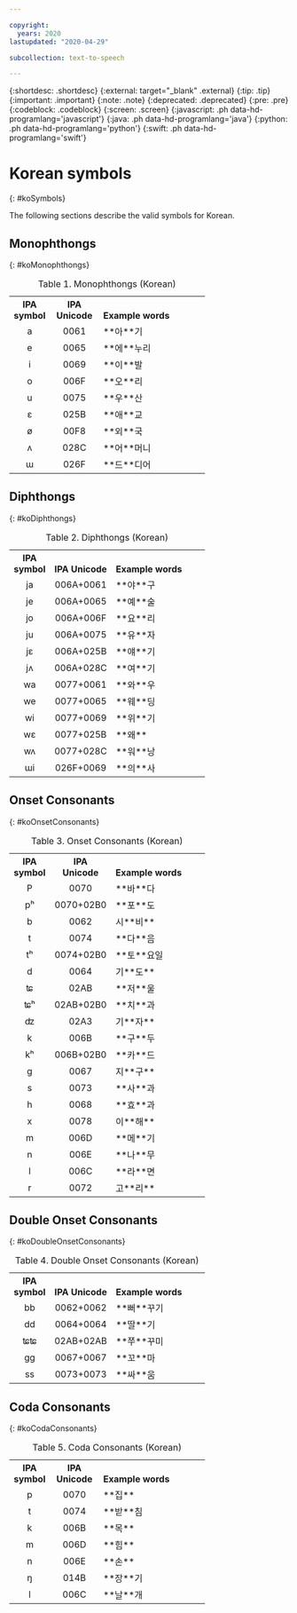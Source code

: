 ```yaml
---

copyright:
  years: 2020
lastupdated: "2020-04-29"

subcollection: text-to-speech

---
```


{:shortdesc: .shortdesc}
{:external: target="_blank" .external}
{:tip: .tip}
{:important: .important}
{:note: .note}
{:deprecated: .deprecated}
{:pre: .pre}
{:codeblock: .codeblock}
{:screen: .screen}
{:javascript: .ph data-hd-programlang='javascript'}
{:java: .ph data-hd-programlang='java'}
{:python: .ph data-hd-programlang='python'}
{:swift: .ph data-hd-programlang='swift'}

# Korean symbols
{: #koSymbols}

The following sections describe the valid symbols for Korean.

## Monophthongs
{: #koMonophthongs}

<table style="width:70%">
  <caption>Table 1. Monophthongs (Korean)</caption>
  <tr>
    <th style="width:20%; text-align:center; vertical-align:bottom">
      IPA symbol
    </th>
    <th style="width:25%; text-align:center; vertical-align:bottom">
      IPA Unicode
    </th>
    <th style="text-align:left; vertical-align:bottom">
      Example words
    </th>
  </tr>
  <tr>
    <td style="text-align:center">
      a
    </td>
    <td style="text-align:center">
      0061
    </td>
    <td>
      **&#50500;**&#44592;
    </td>
  </tr>
  <tr>
    <td style="text-align:center">
      e
    </td>
    <td style="text-align:center">
      0065
    </td>
    <td>
      **&#50640;**&#45572;&#47532;
    </td>
  </tr>
  <tr>
    <td style="text-align:center">
      i
    </td>
    <td style="text-align:center">
      0069
    </td>
    <td>
      **&#51060;**&#48156;
    </td>
  </tr>
  <tr>
    <td style="text-align:center">
      o
    </td>
    <td style="text-align:center">
      006F
    </td>
    <td>
      **&#50724;**&#47532;
    </td>
  </tr>
  <tr>
    <td style="text-align:center">
      u
    </td>
    <td style="text-align:center">
      0075
    </td>
    <td>
      **&#50864;**&#49328;
    </td>
  </tr>
  <tr>
    <td style="text-align:center">
      &#603;
    </td>
    <td style="text-align:center">
      025B
    </td>
    <td>
      **&#50528;**&#44368;
    </td>
  </tr>
  <tr>
    <td style="text-align:center">
      &#248;
    </td>
    <td style="text-align:center">
      00F8
    </td>
    <td>
      **&#50808;**&#44397;
    </td>
  </tr>
  <tr>
    <td style="text-align:center">
      &#652;
    </td>
    <td style="text-align:center">
      028C
    </td>
    <td>
      **&#50612;**&#47672;&#45768;
    </td>
  </tr>
  <tr>
    <td style="text-align:center">
      &#623;
    </td>
    <td style="text-align:center">
      026F
    </td>
    <td>
      **&#46300;**&#46356;&#50612;
    </td>
  </tr>
</table>

## Diphthongs
{: #koDiphthongs}

<table style="width:70%">
  <caption>Table 2. Diphthongs (Korean)</caption>
  <tr>
    <th style="width:20%; text-align:center; vertical-align:bottom">
      IPA symbol
    </th>
    <th style="width:25%; text-align:center; vertical-align:bottom">
      IPA Unicode
    </th>
    <th style="text-align:left; vertical-align:bottom">
      Example words
    </th>
  </tr>
  <tr>
    <td style="text-align:center">
      ja
    </td>
    <td style="text-align:center">
      006A+0061
    </td>
    <td>
      **&#50556;**&#44396;
    </td>
  </tr>
  <tr>
    <td style="text-align:center">
      je
    </td>
    <td style="text-align:center">
      006A+0065
    </td>
    <td>
      **&#50696;**&#49696;
    </td>
  </tr>
  <tr>
    <td style="text-align:center">
      jo
    </td>
    <td style="text-align:center">
      006A+006F
    </td>
    <td>
      **&#50836;**&#47532;
    </td>
  </tr>
  <tr>
    <td style="text-align:center">
      ju
    </td>
    <td style="text-align:center">
      006A+0075
    </td>
    <td>
      **&#50976;**&#51088;
    </td>
  </tr>
  <tr>
    <td style="text-align:center">
      j&#603;
    </td>
    <td style="text-align:center">
      006A+025B
    </td>
    <td>
      **&#50584;**&#44592;
    </td>
  </tr>
  <tr>
    <td style="text-align:center">
      j&#652;
    </td>
    <td style="text-align:center">
      006A+028C
    </td>
    <td>
      **&#50668;**&#44592;
    </td>
  </tr>
  <tr>
    <td style="text-align:center">
      wa
    </td>
    <td style="text-align:center">
      0077+0061
    </td>
    <td>
      **&#50752;**&#50864;
    </td>
  </tr>
  <tr>
    <td style="text-align:center">
      we
    </td>
    <td style="text-align:center">
      0077+0065
    </td>
    <td>
      **&#50920;**&#46377;
    </td>
  </tr>
  <tr>
    <td style="text-align:center">
      wi
    </td>
    <td style="text-align:center">
      0077+0069
    </td>
    <td>
      **&#50948;**&#44592;
    </td>
  </tr>
  <tr>
    <td style="text-align:center">
      w&#603;
    </td>
    <td style="text-align:center">
      0077+025B
    </td>
    <td>
      **&#50780;**
    </td>
  </tr>
  <tr>
    <td style="text-align:center">
      w&#652;
    </td>
    <td style="text-align:center">
      0077+028C
    </td>
    <td>
      **&#50892;**&#45229;
    </td>
  </tr>
  <tr>
    <td style="text-align:center">
      &#623;i
    </td>
    <td style="text-align:center">
      026F+0069
    </td>
    <td>
      **&#51032;**&#49324;
    </td>
  </tr>
</table>

## Onset Consonants
{: #koOnsetConsonants}

<table style="width:70%">
  <caption>Table 3. Onset Consonants (Korean)</caption>
  <tr>
    <th style="width:20%; text-align:center; vertical-align:bottom">
      IPA symbol
    </th>
    <th style="width:25%; text-align:center; vertical-align:bottom">
      IPA Unicode
    </th>
    <th style="text-align:left; vertical-align:bottom">
      Example words
    </th>
  </tr>
  <tr>
    <td style="text-align:center">
      P
    </td>
    <td style="text-align:center">
      0070
    </td>
    <td>
      **&#48148;**&#45796;
    </td>
  </tr>
  <tr>
    <td style="text-align:center">
      &#112;&#688;
    </td>
    <td style="text-align:center">
      0070+02B0
    </td>
    <td>
      **&#54252;**&#46020;
    </td>
  </tr>
  <tr>
    <td style="text-align:center">
      b
    </td>
    <td style="text-align:center">
      0062
    </td>
    <td>
      &#49884;**&#48708;**
    </td>
  </tr>
  <tr>
    <td style="text-align:center">
      t
    </td>
    <td style="text-align:center">
      0074
    </td>
    <td>
      **&#45796;**&#51020;
    </td>
  </tr>
  <tr>
    <td style="text-align:center">
      &#116;&#688;
    </td>
    <td style="text-align:center">
      0074+02B0
    </td>
    <td>
      **&#53664;**&#50836;&#51068;
    </td>
  </tr>
  <tr>
    <td style="text-align:center">
      d
    </td>
    <td style="text-align:center">
      0064
    </td>
    <td>
      &#44592;**&#46020;**
    </td>
  </tr>
  <tr>
    <td style="text-align:center">
      &#680;
    </td>
    <td style="text-align:center">
      02AB
    </td>
    <td>
      **&#51200;**&#50872;
    </td>
  </tr>
  <tr>
    <td style="text-align:center">
      &#680;&#688;
    </td>
    <td style="text-align:center">
      02AB+02B0
    </td>
    <td>
      **&#52824;**&#44284;
    </td>
  </tr>
  <tr>
    <td style="text-align:center">
      &#675;
    </td>
    <td style="text-align:center">
      02A3
    </td>
    <td>
      &#44592;**&#51088;**
    </td>
  </tr>
  <tr>
    <td style="text-align:center">
      k
    </td>
    <td style="text-align:center">
      006B
    </td>
    <td>
      **&#44396;**&#46160;
    </td>
  </tr>
  <tr>
    <td style="text-align:center">
      &#107;&#688;
    </td>
    <td style="text-align:center">
      006B+02B0
    </td>
    <td>
      **&#52852;**&#46300;
    </td>
  </tr>
  <tr>
    <td style="text-align:center">
      g
    </td>
    <td style="text-align:center">
      0067
    </td>
    <td>
      &#51648;**&#44396;**
    </td>
  </tr>
  <tr>
    <td style="text-align:center">
      s
    </td>
    <td style="text-align:center">
      0073
    </td>
    <td>
      **&#49324;**&#44284;
    </td>
  </tr>
  <tr>
    <td style="text-align:center">
      h
    </td>
    <td style="text-align:center">
      0068
    </td>
    <td>
      **&#54952;**&#44284;
    </td>
  </tr>
  <tr>
    <td style="text-align:center">
      x
    </td>
    <td style="text-align:center">
      0078
    </td>
    <td>
      &#51060;**&#54644;**
    </td>
  </tr>
  <tr>
    <td style="text-align:center">
      m
    </td>
    <td style="text-align:center">
      006D
    </td>
    <td>
      **&#47700;**&#44592;
    </td>
  </tr>
  <tr>
    <td style="text-align:center">
      n
    </td>
    <td style="text-align:center">
      006E
    </td>
    <td>
      **&#45208;**&#47924;
    </td>
  </tr>
  <tr>
    <td style="text-align:center">
      l
    </td>
    <td style="text-align:center">
      006C
    </td>
    <td>
      **&#46972;**&#47732;
    </td>
  </tr>
  <tr>
    <td style="text-align:center">
      r
    </td>
    <td style="text-align:center">
      0072
    </td>
    <td>
      &#44256;**&#47532;**
    </td>
  </tr>
</table>

## Double Onset Consonants
{: #koDoubleOnsetConsonants}

<table style="width:70%">
  <caption>Table 4. Double Onset Consonants (Korean)</caption>
  <tr>
    <th style="width:20%; text-align:center; vertical-align:bottom">
      IPA symbol
    </th>
    <th style="width:25%; text-align:center; vertical-align:bottom">
      IPA Unicode
    </th>
    <th style="text-align:left; vertical-align:bottom">
      Example words
    </th>
  </tr>
  <tr>
    <td style="text-align:center">
      bb
    </td>
    <td style="text-align:center">
      0062+0062
    </td>
    <td>
      **&#48848;**&#44984;&#44592;
    </td>
  </tr>
  <tr>
    <td style="text-align:center">
      dd
    </td>
    <td style="text-align:center">
      0064+0064
    </td>
    <td>
      **&#46392;**&#44592;
    </td>
  </tr>
  <tr>
    <td style="text-align:center">
      &#680;&#680;
    </td>
    <td style="text-align:center">
      02AB+02AB
    </td>
    <td>
      **&#52040;**&#44984;&#48120;
    </td>
  </tr>
  <tr>
    <td style="text-align:center">
      gg
    </td>
    <td style="text-align:center">
      0067+0067
    </td>
    <td>
      **&#44844;**&#47560;
    </td>
  </tr>
  <tr>
    <td style="text-align:center">
      ss
    </td>
    <td style="text-align:center">
      0073+0073
    </td>
    <td>
      **&#49912;**&#50880;
    </td>
  </tr>
</table>

## Coda Consonants
{: #koCodaConsonants}

<table style="width:70%">
  <caption>Table 5. Coda Consonants (Korean)</caption>
  <tr>
    <th style="width:20%; text-align:center; vertical-align:bottom">
      IPA symbol
    </th>
    <th style="width:25%; text-align:center; vertical-align:bottom">
      IPA Unicode
    </th>
    <th style="text-align:left; vertical-align:bottom">
      Example words
    </th>
  </tr>
  <tr>
    <td style="text-align:center">
      p
    </td>
    <td style="text-align:center">
      0070
    </td>
    <td>
      **&#51665;**
    </td>
  </tr>
  <tr>
    <td style="text-align:center">
      t
    </td>
    <td style="text-align:center">
      0074
    </td>
    <td>
      **&#48155;**&#52840;
    </td>
  </tr>
  <tr>
    <td style="text-align:center">
      k
    </td>
    <td style="text-align:center">
      006B
    </td>
    <td>
      **&#47785;**
    </td>
  </tr>
  <tr>
    <td style="text-align:center">
      m
    </td>
    <td style="text-align:center">
      006D
    </td>
    <td>
      **&#55192;**
    </td>
  </tr>
  <tr>
    <td style="text-align:center">
      n
    </td>
    <td style="text-align:center">
      006E
    </td>
    <td>
      **&#49552;**
    </td>
  </tr>
  <tr>
    <td style="text-align:center">
      &#331;
    </td>
    <td style="text-align:center">
      014B
    </td>
    <td>
      **&#51109;**&#44592;
    </td>
  </tr>
  <tr>
    <td style="text-align:center">
      l
    </td>
    <td style="text-align:center">
      006C
    </td>
    <td>
      **&#45216;**&#44060;
    </td>
  </tr>
</table>
